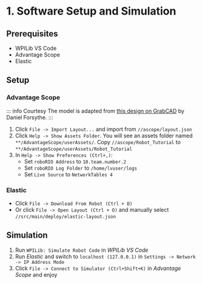 # 1. Software Setup and Simulation

## Prerequisites

- WPILib VS Code
- Advantage Scope
- Elastic

<!-- ## General
1. [Download]() and unzip it.
2. Run `./gradlew` to download gradle and needed vendordeps
3. Run `./gradlew tasks` to see available options -->

## Setup

### Advantage Scope

::: info Courtesy
The model is adapted from [this design on GrabCAD](https://grabcad.com/library/frc-intake-1) by Daniel Forsythe.
:::

1. Click `File -> Import Layout...` and import from `//ascope/layout.json`
2. Click `Help -> Show Assets Folder`. You will see an assets folder named ``**/AdvantageScope/userAssets/``. Copy `//ascope/Robot_Tutorial` to ``**/AdvantageScope/userAssets/Robot_Tutorial``
3. In `Help -> Show Preferences (Ctrl+,)`:
    - Set `roboRIO Address` to `10.team.number.2`
    - Set `roboRIO Log Folder` to `/home/lvuser/logs`
    - Set `Live Source` to `NetworkTables 4`

### Elastic

- Click `File -> Download From Robot (Ctrl + D)`
- Or click `File -> Open Layout (Ctrl + O)` and manually select `//src/main/deploy/elastic-layout.json`

## Simulation

1. Run `WPILib: Simulate Robot Code` in *WPILib VS Code*
2. Run *Elastic* and switch to `localhost (127.0.0.1)` in `Settings -> Network -> IP Address Mode`
3. Click `File -> Connect to Simulator (Ctrl+Shift+K)` in *Advantage Scope* and enjoy
